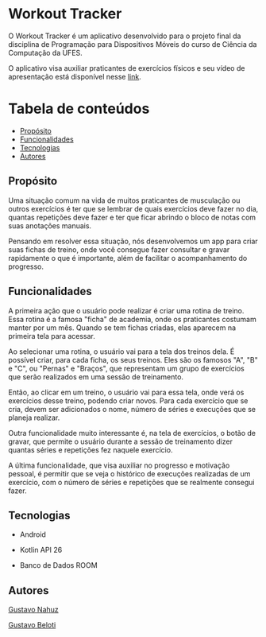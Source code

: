 # Workout Tracker

O Workout Tracker é um aplicativo desenvolvido para o projeto final da disciplina de Programação para Dispositivos Móveis do curso de Ciência da Computação da UFES.

O aplicativo visa auxiliar praticantes de exercícios físicos e seu vídeo de apresentação está disponível nesse [link]().

Tabela de conteúdos
=================
<!--ts-->
* [Propósito](#propósito)
* [Funcionalidades](#funcionalidades)
* [Tecnologias](#tecnologias)
* [Autores](#autores)
<!--te-->

## Propósito

Uma situação comum na vida de muitos praticantes de musculação ou outros exercícios é ter que se lembrar de quais exercícios deve fazer no dia, quantas repetições deve fazer e ter que ficar abrindo o bloco de notas com suas anotações manuais. 

Pensando em resolver essa situação, nós desenvolvemos um app para criar suas fichas de treino, onde você consegue fazer consultar e gravar rapidamente o que é importante, além de facilitar o acompanhamento do progresso.

## Funcionalidades

A primeira ação que o usuário pode realizar é criar uma rotina de treino. Essa rotina é a famosa "ficha" de academia, onde os praticantes costumam manter por um mês. Quando se tem fichas criadas, elas aparecem na primeira tela para acessar.

Ao selecionar uma rotina, o usuário vai para a tela dos treinos dela. É possível criar, para cada ficha, os seus treinos. Eles são os famosos "A", "B" e "C", ou "Pernas" e "Braços", que representam um grupo de exercícios que serão realizados em uma sessão de treinamento.

Então, ao clicar em um treino, o usuário vai para essa tela, onde verá os exercícios desse treino, podendo criar novos. Para cada exercício que se cria, devem ser adicionados o nome, número de séries e execuções que se planeja realizar.

Outra funcionalidade muito interessante é, na tela de exercícios, o botão de gravar, que permite o usuário durante a sessão de treinamento dizer quantas séries e repetições fez naquele exercício.

A última funcionalidade, que visa auxiliar no progresso e motivação pessoal, é permitir que se veja o histórico de execuções realizadas de um exercício, com o número de séries e repetições que se realmente consegui fazer.

## Tecnologias

- Android


- Kotlin API 26


- Banco de Dados ROOM

## Autores

[Gustavo Nahuz](https://github.com/gustavo-b-nahuz)

[Gustavo Beloti](https://github.com/gustavofim)